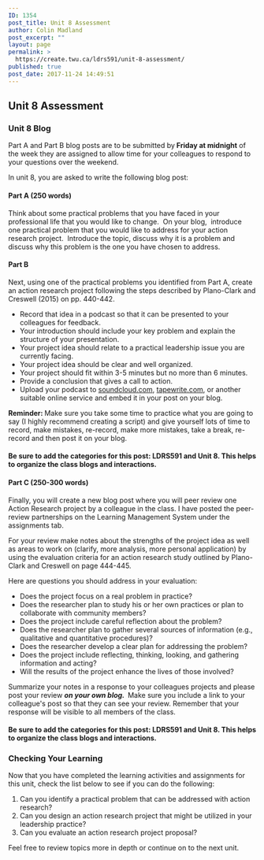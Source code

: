 ```yaml
---
ID: 1354
post_title: Unit 8 Assessment
author: Colin Madland
post_excerpt: ""
layout: page
permalink: >
  https://create.twu.ca/ldrs591/unit-8-assessment/
published: true
post_date: 2017-11-24 14:49:51
---
```

<h2>Unit 8 Assessment</h2>
<h3>Unit 8 Blog</h3>
Part A and Part B blog posts are to be submitted by<strong> Friday at midnight</strong> of the week they are assigned to allow time for your colleagues to respond to your questions over the weekend.

In unit 8, you are asked to write the following blog post:
<h4>Part A (250 words)</h4>
Think about some practical problems that you have faced in your professional life that you would like to change.  On your blog,  introduce  one practical problem that you would like to address for your action research project.  Introduce the topic, discuss why it is a problem and  discuss why this problem is the one you have chosen to address.
<h4>Part B</h4>
Next, using one of the practical problems you identified from Part A, create an action research project following the steps described by Plano-Clark and Creswell (2015) on pp. 440-442.
<ul>
 	<li>Record that idea in a podcast so that it can be presented to your colleagues for feedback.</li>
 	<li>Your introduction should include your key problem and explain the structure of your presentation.</li>
 	<li>Your project idea should relate to a practical leadership issue you are currently facing.</li>
 	<li>Your project idea should be clear and well organized.</li>
 	<li>Your project should fit within 3-5 minutes but no more than 6 minutes.</li>
 	<li>Provide a conclusion that gives a call to action.</li>
 	<li>Upload your podcast to <a href="https://soundcloud.com">soundcloud.com</a>, <a href="https://tapewrite.com">tapewrite.com</a>, or another suitable online service and embed it in your post on your blog.</li>
</ul>
<strong>Reminder: </strong>Make sure you take some time to practice what you are going to say (I highly recommend creating a script) and give yourself lots of time to record, make mistakes, re-record, make more mistakes, take a break, re-record and then post it on your blog.
<h4>Be sure to add the categories for this post: <strong>LDRS591</strong> and <strong>Unit 8</strong>. This helps to organize the class blogs and interactions.</h4>
<h4>Part C (250-300 words)</h4>
Finally, you will create a new blog post where you will peer review one Action Research project by a colleague in the class. I have posted the peer-review partnerships on the Learning Management System under the assignments tab.

For your review make notes about the strengths of the project idea as well as areas to work on (clarify, more analysis, more personal application) by using the evaluation criteria for an action research study outlined by Plano-Clark and Creswell on page 444-445.

Here are questions you should address in your evaluation:
<ul>
 	<li>Does the project focus on a real problem in practice?</li>
 	<li>Does the researcher plan to study his or her own practices or plan to collaborate with community members?</li>
 	<li>Does the project include careful reflection about the problem?</li>
 	<li>Does the researcher plan to gather several sources of information (e.g., qualitative and quantitative procedures)?</li>
 	<li>Does the researcher develop a clear plan for addressing the problem?</li>
 	<li>Does the project include reflecting, thinking, looking, and gathering information and acting?</li>
 	<li>Will the results of the project enhance the lives of those involved?</li>
</ul>
Summarize your notes in a response to your colleagues projects and please post your review <strong><em>on your own blog.  </em></strong>Make sure you include a link to your colleague's post so that they can see your review. Remember that your response will be visible to all members of the class.
<h4>Be sure to add the categories for this post: <strong>LDRS591</strong> and <strong>Unit 8</strong>. This helps to organize the class blogs and interactions.</h4>
<h3>Checking Your Learning</h3>
Now that you have completed the learning activities and assignments for this unit, check the list below to see if you can do the following:
<ol>
 	<li>Can you identify a practical problem that can be addressed with action research?</li>
 	<li>Can you design an action research project that might be utilized in your leadership practice?</li>
 	<li>Can you evaluate an action research project proposal?</li>
</ol>
Feel free to review topics more in depth or continue on to the next unit.

&nbsp;